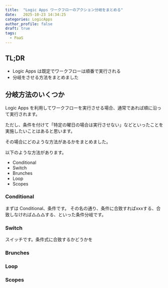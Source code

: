 ```yaml
---
title:  "Logic Apps ワークフローのアクション分岐をまとめる"
date:   2025-10-23 14:34:25
categories: LogicApps
author_profile: false
draft: true
tags:
  - PaaS
---
```


## TL;DR

* Logic Apps は既定でワークフローは順番で実行される
* 分岐をさせる方法をまとめました

## 分岐方法のいくつか

Logic Apps を利用してワークフローを実行させる場合、通常であれば順に沿って実行されます。

ただし、条件を付けて「特定の曜日の場合は実行させない」などといったことを実施したいことはあると思います。

その場合にどのような方法があるかをまとめました。

以下のような方法があります。

* Conditional
* Switch 
* Brunches
* Loop
* Scopes

### Conditional

まずは Conditional、条件です。
その名の通り、条件に合致すればxxxする、合致しなければ△△△する、といった条件分岐です。

### Switch 

スイッチです。条件式に合致するかどうかを

### Brunches

### Loop

### Scopes

